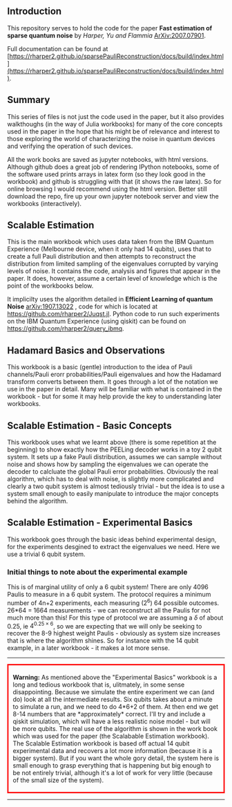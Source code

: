 ## Introduction

This repository serves to hold the code for the paper **Fast estimation of sparse quantum noise** by *Harper, Yu and Flammia* [ArXiv:2007.07901](https://arxiv.org/abs/2007.07901).

Full documentation can be found at [https://rharper2.github.io/sparsePauliReconstruction/docs/build/index.html](https://rharper2.github.io/sparsePauliReconstruction/docs/build/index.html).

## Summary

This series of files is not just the code used in the paper, but it also provides walkthoughs (in the way of Julia workbooks) for many of the core concepts used in the paper in the hope that his might be of relevance and interest to those exploring the world of characterizing the noise in quantum devices and verifying the operation of such devices.

All the work books are saved as jupyter notebooks, with html versions. Although github does a great job of rendering IPython notebooks, some of the software used prints arrays in latex form (so they look good in the workbook) and github is struggling with that (it shows the raw latex). So for online browsing I would recommend using the html version. Better still download the repo, fire up your own jupyter notebook server and view the workbooks (interactively).

## Scalable Estimation

This is the main workbook which uses data taken from the IBM Quantum Experience (Melbourne device, when it only had 14 qubits), uses that to create a full Pauli distribution and then attempts to reconstruct the distribution from limited sampling of the eigenvalues corrupted by varying levels of noise. It contains the code, analysis and figures that appear in the paper. It does, however, assume a certain level of knowledge which is the point of the workbooks below.

It implicilty uses the algorithm detailed in **Efficient Learning of quantum Noise** [arXiv:1907.13022](https://arxiv.org/abs/1907.13022) , code for which is located at https://github.com/rharper2/Juqst.jl. Python code to run such experiments on the IBM Quantum Experience (using qiskit) can be found on https://github.com/rharper2/query_ibmq.

## Hadamard Basics and Observations

This workbook is a basic (gentle) introduction to the idea of Pauli channels/Pauli erorr probabilities/Pauli eigenvalues and how the Hadamard transform converts between them. It goes through a lot of the notation we use in the paper in detail. Many will be familiar with what is contained in the workbook - but for some it may help provide the key to understanding later workbooks.

## Scalable Estimation - Basic Concepts

This workbook  uses what we learnt above (there is some repetition at the beginning) to show exactly how the PEELing decoder works in a toy 2 qubit system. It sets up a fake Pauli distribution, assumes we can sample without noise and shows how by sampling the eigenvalues we can operate the decoder to calcluate the global Pauli error probabilities. Obviously the real algorithm, which has to deal with noise, is slightly more complicated and clearly a two qubit system is almost tediously trivial - but the idea is to use a system small enough to easily manipulate to introduce the major concepts behind the algorithm.

## Scalable Estimation - Experimental Basics

This workbook goes through the basic ideas behind experimental design, for the experiments desgined to extract the eigenvalues we need. Here we use a trivial 6 qubit system. 

### Initial things to note about the experimental example

This is of marginal utility of only a 6 qubit system! There are only 4096 Paulis to measure in a 6 qubit system. The protocol requires a minimum number of 4n+2 experiments, each measuring ($2^6$) 64 possible outcomes. 26*64 = 1664 measurements - we can reconstruct all the Paulis for not much more than this! For this type of protocol we are assuming a $\delta$ of about $0.25$, ie  $4^{0.25\times6}$, so we are expecting that we will only be seeking to recover the 8-9 highest weight Paulis - obviously as system size increases that is where the algorithm shines. So for instance with the 14 qubit example, in a later workbook - it makes a lot more sense.

---
<div style="border: 3px solid red"><p style="padding:5px 10px 5px 10px;"><strong>Warning:</strong> As mentioned above the "Experimental Basics" workbook is a long and tedious workbook that is, ulitmately, in some sense disappointing. Because we simulate the entire experiment we can (and do) look at all the intermediate results. Six qubits takes about a minute to simulate a run, and we need to do 4*6+2 of them. At then end we get 8-14 numbers that are *approximately* correct. I'll try and include a qiskit simulation, which will have a less realistic noise model - but will be more qubits. The real use of the algorithm is shown in the work book which was used for the paper (the Scalabable Estimation workbook). The Scalable Estimation workbook is based off actual 14 qubit experimental data and recovers a lot more information (because it is a bigger system). But if you want the whole gory detail, the system here is small enough to grasp everything that is happening but big enough to be not entirely trivial, although it's a lot of work for very little (because of the small size of the system).</p></div>

---

